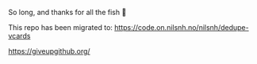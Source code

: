 So long, and thanks for all the fish :dolphin:

This repo has been migrated to: https://code.on.nilsnh.no/nilsnh/dedupe-vcards

https://giveupgithub.org/

